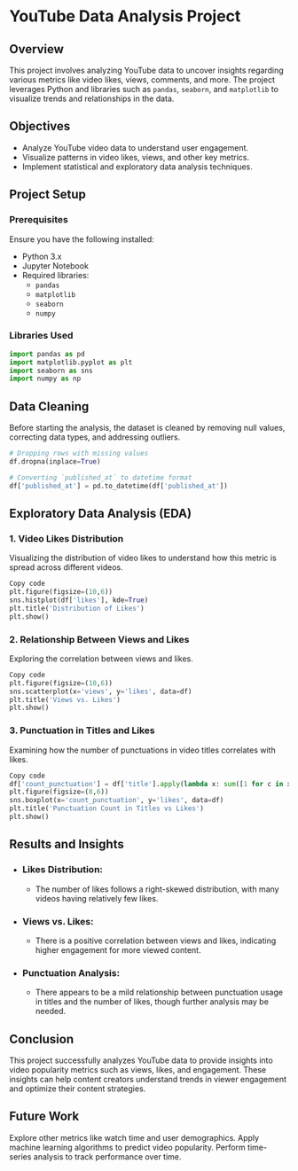# YouTube Data Analysis Project

## Overview
This project involves analyzing YouTube data to uncover insights regarding various metrics like video likes, views, comments, and more. The project leverages Python and libraries such as `pandas`, `seaborn`, and `matplotlib` to visualize trends and relationships in the data.

## Objectives
- Analyze YouTube video data to understand user engagement.
- Visualize patterns in video likes, views, and other key metrics.
- Implement statistical and exploratory data analysis techniques.

## Project Setup

### Prerequisites
Ensure you have the following installed:

- Python 3.x
- Jupyter Notebook
- Required libraries:
  - `pandas`
  - `matplotlib`
  - `seaborn`
  - `numpy`

### Libraries Used

```python
import pandas as pd
import matplotlib.pyplot as plt
import seaborn as sns
import numpy as np
```

## Data Cleaning
Before starting the analysis, the dataset is cleaned by removing null values, correcting data types, and addressing outliers.
```python
# Dropping rows with missing values
df.dropna(inplace=True)

# Converting `published_at` to datetime format
df['published_at'] = pd.to_datetime(df['published_at'])
```

## Exploratory Data Analysis (EDA)
### 1. Video Likes Distribution
Visualizing the distribution of video likes to understand how this metric is spread across different videos.

```python
Copy code
plt.figure(figsize=(10,6))
sns.histplot(df['likes'], kde=True)
plt.title('Distribution of Likes')
plt.show()
```

### 2. Relationship Between Views and Likes
Exploring the correlation between views and likes.

```python
Copy code
plt.figure(figsize=(10,6))
sns.scatterplot(x='views', y='likes', data=df)
plt.title('Views vs. Likes')
plt.show()
```

### 3. Punctuation in Titles and Likes
Examining how the number of punctuations in video titles correlates with likes.

```python
Copy code
df['count_punctuation'] = df['title'].apply(lambda x: sum([1 for c in x if c in string.punctuation]))
plt.figure(figsize=(8,6))
sns.boxplot(x='count_punctuation', y='likes', data=df)
plt.title('Punctuation Count in Titles vs Likes')
plt.show()
```

## **Results and Insights**
 - ### **Likes Distribution:**
   - The number of likes follows a right-skewed distribution, with many videos having relatively few likes.
 - ### **Views vs. Likes:**
   - There is a positive correlation between views and likes, indicating higher engagement for more viewed content.
 - ### **Punctuation Analysis:**
   - There appears to be a mild relationship between punctuation usage in titles and the number of likes, though further analysis may be needed.


## **Conclusion**
This project successfully analyzes YouTube data to provide insights into video popularity metrics such as views, likes, and engagement. These insights can help content creators understand trends in viewer engagement and optimize their content strategies.

## **Future Work**
Explore other metrics like watch time and user demographics.
Apply machine learning algorithms to predict video popularity.
Perform time-series analysis to track performance over time.


